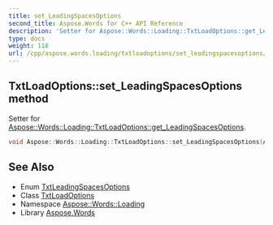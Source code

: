 ```yaml
---
title: set_LeadingSpacesOptions
second_title: Aspose.Words for C++ API Reference
description: 'Setter for Aspose::Words::Loading::TxtLoadOptions::get_LeadingSpacesOptions.'
type: docs
weight: 118
url: /cpp/aspose.words.loading/txtloadoptions/set_leadingspacesoptions/
---
```

## TxtLoadOptions::set_LeadingSpacesOptions method


Setter for [Aspose::Words::Loading::TxtLoadOptions::get_LeadingSpacesOptions](../get_leadingspacesoptions/).

```cpp
void Aspose::Words::Loading::TxtLoadOptions::set_LeadingSpacesOptions(Aspose::Words::Loading::TxtLeadingSpacesOptions value)
```

## See Also

* Enum [TxtLeadingSpacesOptions](../../txtleadingspacesoptions/)
* Class [TxtLoadOptions](../)
* Namespace [Aspose::Words::Loading](../../)
* Library [Aspose.Words](../../../)

